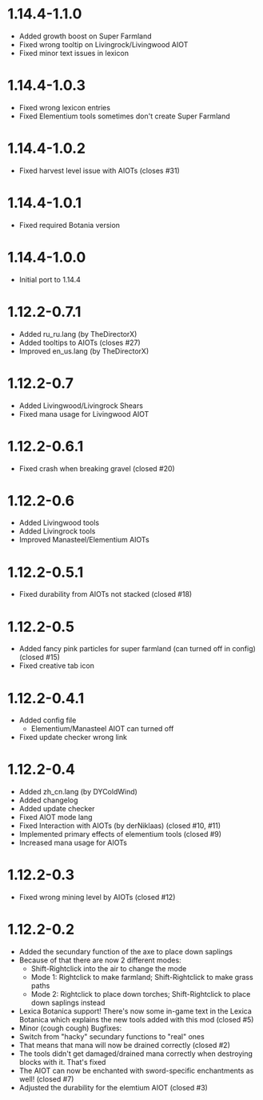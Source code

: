 # 1.14.4-1.1.0
- Added growth boost on Super Farmland
- Fixed wrong tooltip on Livingrock/Livingwood AIOT
- Fixed minor text issues in lexicon

# 1.14.4-1.0.3
- Fixed wrong lexicon entries
- Fixed Elementium tools sometimes don't create Super Farmland

# 1.14.4-1.0.2
- Fixed harvest level issue with AIOTs (closes #31)

# 1.14.4-1.0.1
- Fixed required Botania version

# 1.14.4-1.0.0
- Initial port to 1.14.4

# 1.12.2-0.7.1
- Added ru_ru.lang (by TheDirectorX)
- Added tooltips to AIOTs (closes #27)
- Improved en_us.lang (by TheDirectorX)

# 1.12.2-0.7
- Added Livingwood/Livingrock Shears
- Fixed mana usage for Livingwood AIOT

# 1.12.2-0.6.1
- Fixed crash when breaking gravel (closed #20)

# 1.12.2-0.6
- Added Livingwood tools
- Added Livingrock tools
- Improved Manasteel/Elementium AIOTs

# 1.12.2-0.5.1
- Fixed durability from AIOTs not stacked (closed #18)

# 1.12.2-0.5
- Added fancy pink particles for super farmland (can turned off in config) (closed #15)
- Fixed creative tab icon

# 1.12.2-0.4.1
- Added config file
    - Elementium/Manasteel AIOT can turned off
- Fixed update checker wrong link

# 1.12.2-0.4
- Added zh_cn.lang (by DYColdWind)
- Added changelog
- Added update checker
- Fixed AIOT mode lang
- Fixed Interaction with AIOTs (by derNiklaas) (closed #10, #11)
- Implemented primary effects of elementium tools (closed #9)
- Increased mana usage for AIOTs


# 1.12.2-0.3
- Fixed wrong mining level by AIOTs (closed #12)


# 1.12.2-0.2
- Added the secundary function of the axe to place down saplings
- Because of that there are now 2 different modes:
    - Shift-Rightclick into the air to change the mode
    - Mode 1: Rightclick to make farmland; Shift-Rightclick to make grass paths
    - Mode 2: Rightclick to place down torches; Shift-Rightclick to place down saplings instead
- Lexica Botanica support! There's now some in-game text in the Lexica Botanica which explains the new tools added with this mod (closed #5)
- Minor (cough cough) Bugfixes:
- Switch from "hacky" secundary functions to "real" ones
- That means that mana will now be drained correctly (closed #2)
- The tools didn't get damaged/drained mana correctly when destroying blocks with it. That's fixed
- The AIOT can now be enchanted with sword-specific enchantments as well! (closed #7)
- Adjusted the durability for the elemtium AIOT (closed #3)